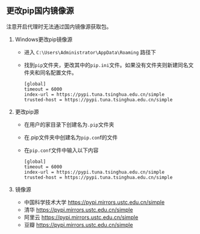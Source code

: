 ## 更改pip国内镜像源

注意开启代理时无法通过国内镜像源获取包。

1. Windows更改pip镜像源

   - 进入 `C:\Users\Administrator\AppData\Roaming` 路径下

   - 找到`pip`文件夹，更改其中的`pip.ini`文件。如果没有文件夹则新建同名文件夹和同名配置文件。

     ```
     [global]
     timeout = 6000
     index-url = https://pypi.tuna.tsinghua.edu.cn/simple
     trusted-host = https://pypi.tuna.tsinghua.edu.cn/simple
     ```

   

2. 更改pip源

   - 在用户的家目录下创建名为`.pip`文件夹

   - 在.pip文件夹中创建名为`pip.con`f的文件

   - 在`pip.conf`文件中输入以下内容

     ```
     [global]
     timeout = 6000
     index-url = https://pypi.tuna.tsinghua.edu.cn/simple
     trusted-host = https://pypi.tuna.tsinghua.edu.cn/simple
     ```

   

3. 镜像源

   - 中国科学技术大学 https://pypi.mirrors.ustc.edu.cn/simple
   - 清华 https://pypi.mirrors.ustc.edu.cn/simple
   - 阿里云 https://pypi.mirrors.ustc.edu.cn/simple
   - 豆瓣 https://pypi.mirrors.ustc.edu.cn/simple

